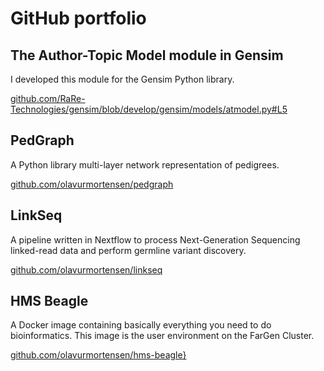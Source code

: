 # GitHub portfolio

## The Author-Topic Model module in Gensim

I developed this module for the Gensim Python library.

[github.com/RaRe-Technologies/gensim/blob/develop/gensim/models/atmodel.py#L5](https://github.com/RaRe-Technologies/gensim/blob/develop/gensim/models/atmodel.py#L5)

## PedGraph

A Python library multi-layer network representation of pedigrees.

[github.com/olavurmortensen/pedgraph](https://github.com/olavurmortensen/pedgraph)

## LinkSeq

A pipeline written in Nextflow to process Next-Generation Sequencing linked-read data and perform germline variant discovery.

[github.com/olavurmortensen/linkseq](https://github.com/olavurmortensen/linkseq)

## HMS Beagle

A Docker image containing basically everything you need to do bioinformatics. This image is the user environment on the FarGen Cluster. 

[github.com/olavurmortensen/hms-beagle}](https://github.com/olavurmortensen/hms-beagle})
